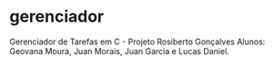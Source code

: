 # gerenciador
Gerenciador de Tarefas em C - Projeto Rosiberto Gonçalves
Alunos: Geovana Moura, Juan Morais, Juan Garcia e Lucas Daniel.
